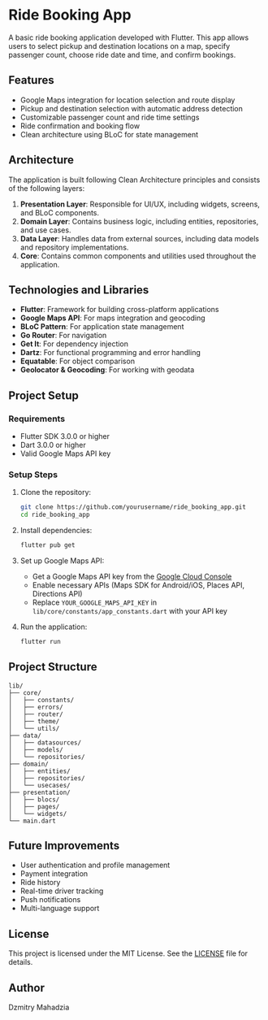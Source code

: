 # Ride Booking App

A basic ride booking application developed with Flutter. This app allows users to select pickup and
destination locations on a map, specify passenger count, choose ride date and time, and confirm
bookings.

## Features

- Google Maps integration for location selection and route display
- Pickup and destination selection with automatic address detection
- Customizable passenger count and ride time settings
- Ride confirmation and booking flow
- Clean architecture using BLoC for state management

## Architecture

The application is built following Clean Architecture principles and consists of the following
layers:

1. **Presentation Layer**: Responsible for UI/UX, including widgets, screens, and BLoC components.
2. **Domain Layer**: Contains business logic, including entities, repositories, and use cases.
3. **Data Layer**: Handles data from external sources, including data models and repository
   implementations.
4. **Core**: Contains common components and utilities used throughout the application.

## Technologies and Libraries

- **Flutter**: Framework for building cross-platform applications
- **Google Maps API**: For maps integration and geocoding
- **BLoC Pattern**: For application state management
- **Go Router**: For navigation
- **Get It**: For dependency injection
- **Dartz**: For functional programming and error handling
- **Equatable**: For object comparison
- **Geolocator & Geocoding**: For working with geodata

## Project Setup

### Requirements

- Flutter SDK 3.0.0 or higher
- Dart 3.0.0 or higher
- Valid Google Maps API key

### Setup Steps

1. Clone the repository:
   ```bash
   git clone https://github.com/yourusername/ride_booking_app.git
   cd ride_booking_app
   ```

2. Install dependencies:
   ```bash
   flutter pub get
   ```

3. Set up Google Maps API:
    - Get a Google Maps API key from the [Google Cloud Console](https://console.cloud.google.com/)
    - Enable necessary APIs (Maps SDK for Android/iOS, Places API, Directions API)
    - Replace `YOUR_GOOGLE_MAPS_API_KEY` in `lib/core/constants/app_constants.dart` with your API
      key

4. Run the application:
   ```bash
   flutter run
   ```

## Project Structure

```
lib/
├── core/
│   ├── constants/
│   ├── errors/
│   ├── router/
│   ├── theme/
│   └── utils/
├── data/
│   ├── datasources/
│   ├── models/
│   └── repositories/
├── domain/
│   ├── entities/
│   ├── repositories/
│   └── usecases/
├── presentation/
│   ├── blocs/
│   ├── pages/
│   └── widgets/
└── main.dart
```

## Future Improvements

- User authentication and profile management
- Payment integration
- Ride history
- Real-time driver tracking
- Push notifications
- Multi-language support

## License

This project is licensed under the MIT License. See the [LICENSE](LICENSE) file for details.

## Author

Dzmitry Mahadzia
